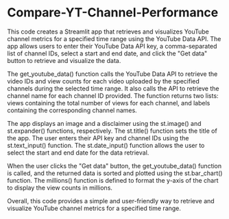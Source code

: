 # Compare-YT-Channel-Performance

This code creates a Streamlit app that retrieves and visualizes YouTube channel metrics for a specified time range using the YouTube Data API. The app allows users to enter their YouTube Data API key, a comma-separated list of channel IDs, select a start and end date, and click the "Get data" button to retrieve and visualize the data.

The get_youtube_data() function calls the YouTube Data API to retrieve the video IDs and view counts for each video uploaded by the specified channels during the selected time range. It also calls the API to retrieve the channel name for each channel ID provided. The function returns two lists: views containing the total number of views for each channel, and labels containing the corresponding channel names.

The app displays an image and a disclaimer using the st.image() and st.expander() functions, respectively. The st.title() function sets the title of the app. The user enters their API key and channel IDs using the st.text_input() function. The st.date_input() function allows the user to select the start and end date for the data retrieval.

When the user clicks the "Get data" button, the get_youtube_data() function is called, and the returned data is sorted and plotted using the st.bar_chart() function. The millions() function is defined to format the y-axis of the chart to display the view counts in millions.

Overall, this code provides a simple and user-friendly way to retrieve and visualize YouTube channel metrics for a specified time range.
